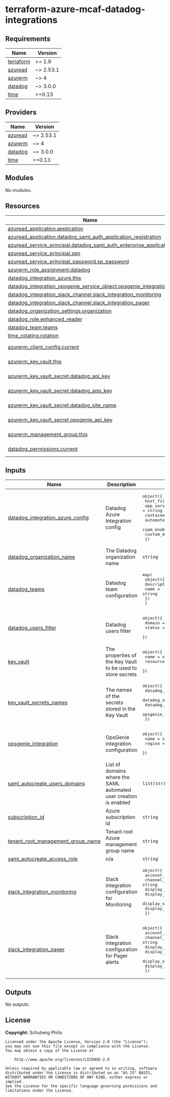 # terraform-azure-mcaf-datadog-integrations

<!-- BEGIN_TF_DOCS -->
## Requirements

| Name | Version |
|------|---------|
| <a name="requirement_terraform"></a> [terraform](#requirement\_terraform) | >= 1.9 |
| <a name="requirement_azuread"></a> [azuread](#requirement\_azuread) | ~> 2.53.1 |
| <a name="requirement_azurerm"></a> [azurerm](#requirement\_azurerm) | ~> 4 |
| <a name="requirement_datadog"></a> [datadog](#requirement\_datadog) | ~> 3.0.0 |
| <a name="requirement_time"></a> [time](#requirement\_time) | >=0.13 |

## Providers

| Name | Version |
|------|---------|
| <a name="provider_azuread"></a> [azuread](#provider\_azuread) | ~> 2.53.1 |
| <a name="provider_azurerm"></a> [azurerm](#provider\_azurerm) | ~> 4 |
| <a name="provider_datadog"></a> [datadog](#provider\_datadog) | ~> 3.0.0 |
| <a name="provider_time"></a> [time](#provider\_time) | >=0.13 |

## Modules

No modules.

## Resources

| Name | Type |
|------|------|
| [azuread_application.application](https://registry.terraform.io/providers/hashicorp/azuread/latest/docs/resources/application) | resource |
| [azuread_application.datadog_saml_auth_application_registration](https://registry.terraform.io/providers/hashicorp/azuread/latest/docs/resources/application) | resource |
| [azuread_service_principal.datadog_saml_auth_enterprise_application](https://registry.terraform.io/providers/hashicorp/azuread/latest/docs/resources/service_principal) | resource |
| [azuread_service_principal.spn](https://registry.terraform.io/providers/hashicorp/azuread/latest/docs/resources/service_principal) | resource |
| [azuread_service_principal_password.sp_password](https://registry.terraform.io/providers/hashicorp/azuread/latest/docs/resources/service_principal_password) | resource |
| [azurerm_role_assignment.datadog](https://registry.terraform.io/providers/hashicorp/azurerm/latest/docs/resources/role_assignment) | resource |
| [datadog_integration_azure.this](https://registry.terraform.io/providers/datadog/datadog/latest/docs/resources/integration_azure) | resource |
| [datadog_integration_opsgenie_service_object.opsgenie_integration](https://registry.terraform.io/providers/datadog/datadog/latest/docs/resources/integration_opsgenie_service_object) | resource |
| [datadog_integration_slack_channel.slack_integration_monitoring](https://registry.terraform.io/providers/datadog/datadog/latest/docs/resources/integration_slack_channel) | resource |
| [datadog_integration_slack_channel.slack_integration_pager](https://registry.terraform.io/providers/datadog/datadog/latest/docs/resources/integration_slack_channel) | resource |
| [datadog_organization_settings.organization](https://registry.terraform.io/providers/datadog/datadog/latest/docs/resources/organization_settings) | resource |
| [datadog_role.enhanced_reader](https://registry.terraform.io/providers/datadog/datadog/latest/docs/resources/role) | resource |
| [datadog_team.teams](https://registry.terraform.io/providers/datadog/datadog/latest/docs/resources/team) | resource |
| [time_rotating.rotation](https://registry.terraform.io/providers/hashicorp/time/latest/docs/resources/rotating) | resource |
| [azurerm_client_config.current](https://registry.terraform.io/providers/hashicorp/azurerm/latest/docs/data-sources/client_config) | data source |
| [azurerm_key_vault.this](https://registry.terraform.io/providers/hashicorp/azurerm/latest/docs/data-sources/key_vault) | data source |
| [azurerm_key_vault_secret.datadog_api_key](https://registry.terraform.io/providers/hashicorp/azurerm/latest/docs/data-sources/key_vault_secret) | data source |
| [azurerm_key_vault_secret.datadog_app_key](https://registry.terraform.io/providers/hashicorp/azurerm/latest/docs/data-sources/key_vault_secret) | data source |
| [azurerm_key_vault_secret.datadog_site_name](https://registry.terraform.io/providers/hashicorp/azurerm/latest/docs/data-sources/key_vault_secret) | data source |
| [azurerm_key_vault_secret.opsgenie_api_key](https://registry.terraform.io/providers/hashicorp/azurerm/latest/docs/data-sources/key_vault_secret) | data source |
| [azurerm_management_group.this](https://registry.terraform.io/providers/hashicorp/azurerm/latest/docs/data-sources/management_group) | data source |
| [datadog_permissions.current](https://registry.terraform.io/providers/datadog/datadog/latest/docs/data-sources/permissions) | data source |

## Inputs

| Name | Description | Type | Default | Required |
|------|-------------|------|---------|:--------:|
| <a name="input_datadog_integration_azure_config"></a> [datadog\_integration\_azure\_config](#input\_datadog\_integration\_azure\_config) | Datadog Azure Integration config | <pre>object({<br>    host_filters             = string<br>    app_service_plan_filters = string<br>    container_app_filters    = string<br>    automute                 = bool<br>    cspm_enabled             = bool<br>    custom_metrics_enabled   = bool<br>  })</pre> | n/a | yes |
| <a name="input_datadog_organization_name"></a> [datadog\_organization\_name](#input\_datadog\_organization\_name) | The Datadog organization name | `string` | n/a | yes |
| <a name="input_datadog_teams"></a> [datadog\_teams](#input\_datadog\_teams) | Datadog team configuration | <pre>map(<br>    object({<br>      description = string<br>      name        = string<br>    })<br>  )</pre> | n/a | yes |
| <a name="input_datadog_users_filter"></a> [datadog\_users\_filter](#input\_datadog\_users\_filter) | Datadog users filter | <pre>object({<br>    domain = string<br>    status = string<br>  })</pre> | n/a | yes |
| <a name="input_key_vault"></a> [key\_vault](#input\_key\_vault) | The properties of the Key Vault to be used to store secrets | <pre>object({<br>    name                = string<br>    resource_group_name = string<br>  })</pre> | n/a | yes |
| <a name="input_key_vault_secrets_names"></a> [key\_vault\_secrets\_names](#input\_key\_vault\_secrets\_names) | The names of the secrets stored in the Key Vault | <pre>object({<br>    datadog_api_key_name  = string<br>    datadog_app_key_name  = string<br>    datadog_site_name     = string<br>    opsgenie_api_key_name = optional(string, null)<br>  })</pre> | n/a | yes |
| <a name="input_opsgenie_integration"></a> [opsgenie\_integration](#input\_opsgenie\_integration) | OpsGenie integration configuration | <pre>object({<br>    name   = string<br>    region = string<br>  })</pre> | n/a | yes |
| <a name="input_saml_autocreate_users_domains"></a> [saml\_autocreate\_users\_domains](#input\_saml\_autocreate\_users\_domains) | List of domains where the SAML automated user creation is enabled | `list(string)` | n/a | yes |
| <a name="input_subscription_id"></a> [subscription\_id](#input\_subscription\_id) | Azure subscription id | `string` | n/a | yes |
| <a name="input_tenant_root_management_group_name"></a> [tenant\_root\_management\_group\_name](#input\_tenant\_root\_management\_group\_name) | Tenant root Azure management group name | `string` | n/a | yes |
| <a name="input_saml_autocreate_access_role"></a> [saml\_autocreate\_access\_role](#input\_saml\_autocreate\_access\_role) | n/a | `string` | `"ro"` | no |
| <a name="input_slack_integration_monitoring"></a> [slack\_integration\_monitoring](#input\_slack\_integration\_monitoring) | Slack integration configuration for Monitoring | <pre>object({<br>    account_name     = string<br>    channel_name     = string<br>    display_message  = bool<br>    display_notified = bool<br>    display_snapshot = bool<br>    display_tags     = bool<br>  })</pre> | `null` | no |
| <a name="input_slack_integration_pager"></a> [slack\_integration\_pager](#input\_slack\_integration\_pager) | Slack integration configuration for Pager alerts | <pre>object({<br>    account_name     = string<br>    channel_name     = string<br>    display_message  = bool<br>    display_notified = bool<br>    display_snapshot = bool<br>    display_tags     = bool<br>  })</pre> | `null` | no |

## Outputs

No outputs.
<!-- END_TF_DOCS -->

## License

**Copyright:** Schuberg Philis

```text
Licensed under the Apache License, Version 2.0 (the "License");
you may not use this file except in compliance with the License.
You may obtain a copy of the License at

    http://www.apache.org/licenses/LICENSE-2.0

Unless required by applicable law or agreed to in writing, software
distributed under the License is distributed on an "AS IS" BASIS,
WITHOUT WARRANTIES OR CONDITIONS OF ANY KIND, either express or implied.
See the License for the specific language governing permissions and
limitations under the License.
```
